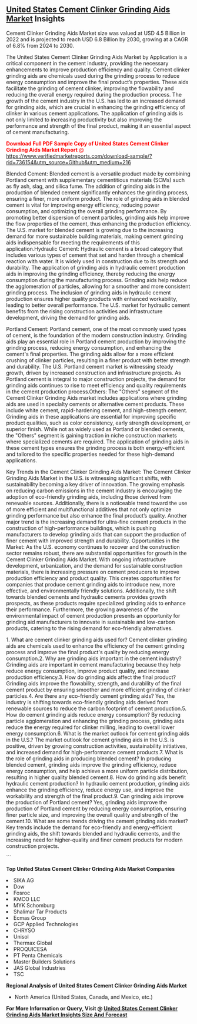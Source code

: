 <h2><a href="https://www.verifiedmarketreports.com/download-sample/?rid=736154&amp;utm_source=Github&amp;utm_medium=216" target="_blank">United States Cement Clinker Grinding Aids Market</a> Insights</h2><p>Cement Clinker Grinding Aids Market size was valued at USD 4.5 Billion in 2022 and is projected to reach USD 6.8 Billion by 2030, growing at a CAGR of 6.8% from 2024 to 2030.</p><p><p>The United States Cement Clinker Grinding Aids Market by Application is a critical component in the cement industry, providing the necessary enhancements to improve production efficiency and quality. Cement clinker grinding aids are chemicals used during the grinding process to reduce energy consumption and improve the final product’s properties. These aids facilitate the grinding of cement clinker, improving the flowability and reducing the overall energy required during the production process. The growth of the cement industry in the U.S. has led to an increased demand for grinding aids, which are crucial in enhancing the grinding efficiency of clinker in various cement applications. The application of grinding aids is not only limited to increasing productivity but also improving the performance and strength of the final product, making it an essential aspect of cement manufacturing. <p><span class=""><span style="color: #ff0000;"><strong>Download Full PDF Sample Copy of United States Cement Clinker Grinding Aids Market Report</strong> @ </span><a href="https://www.verifiedmarketreports.com/download-sample/?rid=736154&amp;utm_source=Github&amp;utm_medium=216" target="_blank">https://www.verifiedmarketreports.com/download-sample/?rid=736154&amp;utm_source=Github&amp;utm_medium=216</a></span></p></p><p>Blended Cement: Blended cement is a versatile product made by combining Portland cement with supplementary cementitious materials (SCMs) such as fly ash, slag, and silica fume. The addition of grinding aids in the production of blended cement significantly enhances the grinding process, ensuring a finer, more uniform product. The role of grinding aids in blended cement is vital for improving energy efficiency, reducing power consumption, and optimizing the overall grinding performance. By promoting better dispersion of cement particles, grinding aids help improve the flow properties of the cement, thus enhancing the production efficiency. The U.S. market for blended cement is growing due to the increasing demand for more sustainable building materials, making cement grinding aids indispensable for meeting the requirements of this application.Hydraulic Cement: Hydraulic cement is a broad category that includes various types of cement that set and harden through a chemical reaction with water. It is widely used in construction due to its strength and durability. The application of grinding aids in hydraulic cement production aids in improving the grinding efficiency, thereby reducing the energy consumption during the manufacturing process. Grinding aids help reduce the agglomeration of particles, allowing for a smoother and more consistent grinding process. The inclusion of grinding aids in hydraulic cement production ensures higher quality products with enhanced workability, leading to better overall performance. The U.S. market for hydraulic cement benefits from the rising construction activities and infrastructure development, driving the demand for grinding aids.<p>Portland Cement: Portland cement, one of the most commonly used types of cement, is the foundation of the modern construction industry. Grinding aids play an essential role in Portland cement production by improving the grinding process, reducing energy consumption, and enhancing the cement's final properties. The grinding aids allow for a more efficient crushing of clinker particles, resulting in a finer product with better strength and durability. The U.S. Portland cement market is witnessing steady growth, driven by increased construction and infrastructure projects. As Portland cement is integral to major construction projects, the demand for grinding aids continues to rise to meet efficiency and quality requirements in the cement production process.Others: The "Others" segment of the Cement Clinker Grinding Aids market includes applications where grinding aids are used in specialty cements or alternative cement products. These include white cement, rapid-hardening cement, and high-strength cement. Grinding aids in these applications are essential for improving specific product qualities, such as color consistency, early strength development, or superior finish. While not as widely used as Portland or blended cements, the "Others" segment is gaining traction in niche construction markets where specialized cements are required. The application of grinding aids in these cement types ensures the grinding process is both energy-efficient and tailored to the specific properties needed for these high-demand applications.<p>Key Trends in the Cement Clinker Grinding Aids Market: The Cement Clinker Grinding Aids Market in the U.S. is witnessing significant shifts, with sustainability becoming a key driver of innovation. The growing emphasis on reducing carbon emissions in the cement industry is encouraging the adoption of eco-friendly grinding aids, including those derived from renewable sources. Additionally, there is a noticeable trend toward the use of more efficient and multifunctional additives that not only optimize grinding performance but also enhance the final product’s quality. Another major trend is the increasing demand for ultra-fine cement products in the construction of high-performance buildings, which is pushing manufacturers to develop grinding aids that can support the production of finer cement with improved strength and durability. Opportunities in the Market: As the U.S. economy continues to recover and the construction sector remains robust, there are substantial opportunities for growth in the Cement Clinker Grinding Aids Market. With ongoing infrastructure development, urbanization, and the demand for sustainable construction materials, there is increasing pressure on cement producers to improve production efficiency and product quality. This creates opportunities for companies that produce cement grinding aids to introduce new, more effective, and environmentally friendly solutions. Additionally, the shift towards blended cements and hydraulic cements provides growth prospects, as these products require specialized grinding aids to enhance their performance. Furthermore, the growing awareness of the environmental impact of cement production presents an opportunity for grinding aid manufacturers to innovate in sustainable and low-carbon products, catering to the rising demand for eco-friendly alternatives.<p>1. What are cement clinker grinding aids used for? Cement clinker grinding aids are chemicals used to enhance the efficiency of the cement grinding process and improve the final product's quality by reducing energy consumption.2. Why are grinding aids important in the cement industry? Grinding aids are important in cement manufacturing because they help reduce energy consumption, improve product quality, and increase production efficiency.3. How do grinding aids affect the final product? Grinding aids improve the flowability, strength, and durability of the final cement product by ensuring smoother and more efficient grinding of clinker particles.4. Are there any eco-friendly cement grinding aids? Yes, the industry is shifting towards eco-friendly grinding aids derived from renewable sources to reduce the carbon footprint of cement production.5. How do cement grinding aids reduce energy consumption? By reducing particle agglomeration and enhancing the grinding process, grinding aids reduce the energy required for clinker milling, leading to overall lower energy consumption.6. What is the market outlook for cement grinding aids in the U.S.? The market outlook for cement grinding aids in the U.S. is positive, driven by growing construction activities, sustainability initiatives, and increased demand for high-performance cement products.7. What is the role of grinding aids in producing blended cement? In producing blended cement, grinding aids improve the grinding efficiency, reduce energy consumption, and help achieve a more uniform particle distribution, resulting in higher quality blended cement.8. How do grinding aids benefit hydraulic cement production? In hydraulic cement production, grinding aids enhance the grinding efficiency, reduce energy use, and improve the workability and strength of the final product.9. Can grinding aids improve the production of Portland cement? Yes, grinding aids improve the production of Portland cement by reducing energy consumption, ensuring finer particle size, and improving the overall quality and strength of the cement.10. What are some trends driving the cement grinding aids market? Key trends include the demand for eco-friendly and energy-efficient grinding aids, the shift towards blended and hydraulic cements, and the increasing need for higher-quality and finer cement products for modern construction projects.</p>```</p><p><strong>Top United States Cement Clinker Grinding Aids Market Companies</strong></p><div data-test-id=""><p><li>SIKA AG</li><li> Dow</li><li> Fosroc</li><li> KMCO LLC</li><li> MYK Schomburg</li><li> Shalimar Tar Products</li><li> Ecmas Group</li><li> GCP Applied Technologies</li><li> CHRYSO</li><li> Unisol</li><li> Thermax Global</li><li> PROQUICESA</li><li> PT Penta Chemicals</li><li> Master Builders Solutions</li><li> JAS Global Industries</li><li> TSC</li></p><div><strong>Regional Analysis of&nbsp;United States Cement Clinker Grinding Aids Market</strong></div><ul><li dir="ltr"><p dir="ltr">North America&nbsp;(United States, Canada, and Mexico, etc.)</p></li></ul><p><strong>For More Information or Query, Visit @&nbsp;</strong><strong><a href="https://www.verifiedmarketreports.com/product/cement-clinker-grinding-aids-market/?utm_source=Github&amp;utm_medium=216" target="_blank">United States Cement Clinker Grinding Aids Market Insights Size And Forecast</a></strong></p></div>
